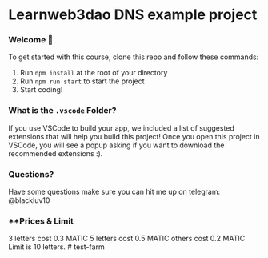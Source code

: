 # Learnweb3dao DNS example project

### **Welcome 👋**

To get started with this course, clone this repo and follow these commands:

1. Run `npm install` at the root of your directory
2. Run `npm run start` to start the project
3. Start coding!

### What is the `.vscode` Folder?
If you use VSCode to build your app, we included a list of suggested extensions that will help you build this project! Once you open this project in VSCode, you will see a popup asking if you want to download the recommended extensions :).


### **Questions?**
Have some questions make sure you can hit me up on telegram: @blackluv10

### **Prices & Limit
3 letters cost 0.3 MATIC
5 letters cost 0.5 MATIC
others cost 0.2 MATIC
Limit is 10 letters.
#   t e s t - f a r m  
 